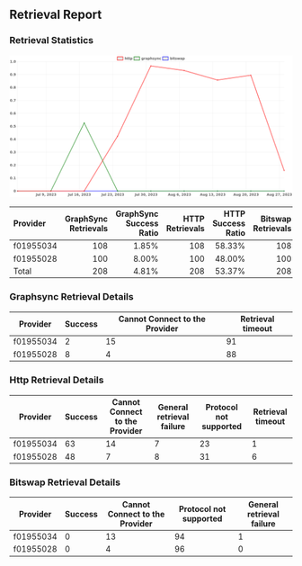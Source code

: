 ## Retrieval Report
### Retrieval Statistics
<img src="https://raw.githubusercontent.com/data-preservation-programs/filplus-checker-assets/main/filecoin-project/filecoin-plus-large-datasets/issues/1739/1693447400157.png"/>

| Provider  | GraphSync Retrievals | GraphSync Success Ratio | HTTP Retrievals | HTTP Success Ratio | Bitswap Retrievals | Bitswap Success Ratio |
| :-------- | -------------------: | ----------------------: | --------------: | -----------------: | -----------------: | --------------------: |
| f01955034 |                  108 |                   1.85% |             108 |             58.33% |                108 |                 0.00% |
| f01955028 |                  100 |                   8.00% |             100 |             48.00% |                100 |                 0.00% |
| Total     |                  208 |                   4.81% |             208 |             53.37% |                208 |                 0.00% |

### Graphsync Retrieval Details
| Provider  | Success | Cannot Connect to the Provider | Retrieval timeout |
| --------- | ------- | ------------------------------ | ----------------- |
| f01955034 | 2       | 15                             | 91                |
| f01955028 | 8       | 4                              | 88                |

### Http Retrieval Details
| Provider  | Success | Cannot Connect to the Provider | General retrieval failure | Protocol not supported | Retrieval timeout |
| --------- | ------- | ------------------------------ | ------------------------- | ---------------------- | ----------------- |
| f01955034 | 63      | 14                             | 7                         | 23                     | 1                 |
| f01955028 | 48      | 7                              | 8                         | 31                     | 6                 |

### Bitswap Retrieval Details
| Provider  | Success | Cannot Connect to the Provider | Protocol not supported | General retrieval failure |
| --------- | ------- | ------------------------------ | ---------------------- | ------------------------- |
| f01955034 | 0       | 13                             | 94                     | 1                         |
| f01955028 | 0       | 4                              | 96                     | 0                         |
